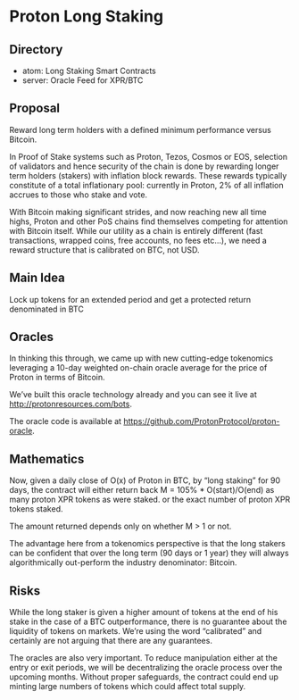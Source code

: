 # Proton Long Staking

## Directory
- atom: Long Staking Smart Contracts
- server: Oracle Feed for XPR/BTC

## Proposal
Reward long term holders with a defined minimum performance versus Bitcoin.

In Proof of Stake systems such as Proton, Tezos, Cosmos or EOS, selection of validators and hence security of the chain is done by rewarding longer term holders (stakers) with inflation block rewards. These rewards typically constitute of a total inflationary pool: currently in Proton, 2% of all inflation accrues to those who stake and vote.

With Bitcoin making significant strides, and now reaching new all time highs, Proton and other PoS chains find themselves competing for attention with Bitcoin itself. While our utility as a chain is entirely different (fast transactions, wrapped coins, free accounts, no fees etc…), we need a reward structure that is calibrated on BTC, not USD.

## Main Idea
Lock up tokens for an extended period and get a protected return denominated in BTC

## Oracles
In thinking this through, we came up with new cutting-edge tokenomics leveraging a 10-day weighted on-chain oracle average for the price of Proton in terms of Bitcoin.

We’ve built this oracle technology already and you can see it live at http://protonresources.com/bots. 

The oracle code is available at https://github.com/ProtonProtocol/proton-oracle.

## Mathematics
Now, given a daily close of O(x) of Proton in BTC, by “long staking” for 90 days, the contract will either return back
M = 105% * O(start)/O(end) as many proton XPR tokens as were staked. or the exact number of proton XPR tokens staked.

The amount returned depends only on whether M > 1 or not.

The advantage here from a tokenomics perspective is that the long stakers can be confident that over the long term (90 days or 1 year) they will always algorithmically out-perform the industry denominator: Bitcoin.

## Risks
While the long staker is given a higher amount of tokens at the end of his stake in the case of a BTC outperformance, there is no guarantee about the liquidity of tokens on markets. We’re using the word “calibrated” and certainly are not arguing that there are any guarantees.

The oracles are also very important. To reduce manipulation either at the entry or exit periods, we will be decentralizing the oracle process over the upcoming months. Without proper safeguards, the contract could end up minting large numbers of tokens which could affect total supply.
